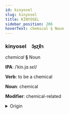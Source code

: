 ```yaml
---
id: kinyosel
slug: kinyosel
title: KİNYOSEL
sidebar_position: 206
hoverText: chemical § Noun
---
```


### kinyosel&emsp;<span kind="abugida">ɔ̃ɟɀɐ͊ɿ</span>

*chemical* **§** Noun

**IPA**: /ˈkin.jɑ.sɛl/

**Verb**: to be a chemical

**Noun**: chemical

**Modifier**: chemical-related

<details>
    <summary>Origin</summary>
    Turkish kimyasal /cimˈjaːsæl/<br/>
    <em>Turkic Language Family</em>
</details>